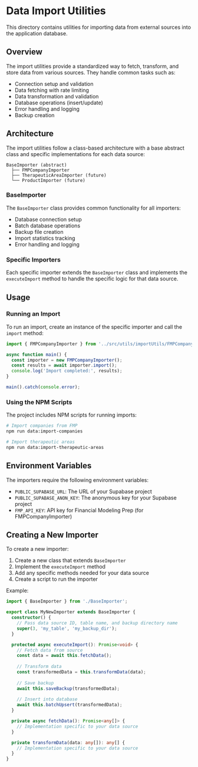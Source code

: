 # Data Import Utilities

This directory contains utilities for importing data from external sources into the application database.

## Overview

The import utilities provide a standardized way to fetch, transform, and store data from various sources. They handle common tasks such as:

- Connection setup and validation
- Data fetching with rate limiting
- Data transformation and validation
- Database operations (insert/update)
- Error handling and logging
- Backup creation

## Architecture

The import utilities follow a class-based architecture with a base abstract class and specific implementations for each data source:

```
BaseImporter (abstract)
  ├── FMPCompanyImporter
  ├── TherapeuticAreaImporter (future)
  └── ProductImporter (future)
```

### BaseImporter

The `BaseImporter` class provides common functionality for all importers:

- Database connection setup
- Batch database operations
- Backup file creation
- Import statistics tracking
- Error handling and logging

### Specific Importers

Each specific importer extends the `BaseImporter` class and implements the `executeImport` method to handle the specific logic for that data source.

## Usage

### Running an Import

To run an import, create an instance of the specific importer and call the `import` method:

```typescript
import { FMPCompanyImporter } from '../src/utils/importUtils/FMPCompanyImporter';

async function main() {
  const importer = new FMPCompanyImporter();
  const results = await importer.import();
  console.log('Import completed:', results);
}

main().catch(console.error);
```

### Using the NPM Scripts

The project includes NPM scripts for running imports:

```bash
# Import companies from FMP
npm run data:import-companies

# Import therapeutic areas
npm run data:import-therapeutic-areas
```

## Environment Variables

The importers require the following environment variables:

- `PUBLIC_SUPABASE_URL`: The URL of your Supabase project
- `PUBLIC_SUPABASE_ANON_KEY`: The anonymous key for your Supabase project
- `FMP_API_KEY`: API key for Financial Modeling Prep (for FMPCompanyImporter)

## Creating a New Importer

To create a new importer:

1. Create a new class that extends `BaseImporter`
2. Implement the `executeImport` method
3. Add any specific methods needed for your data source
4. Create a script to run the importer

Example:

```typescript
import { BaseImporter } from './BaseImporter';

export class MyNewImporter extends BaseImporter {
  constructor() {
    // Pass data source ID, table name, and backup directory name
    super(3, 'my_table', 'my_backup_dir');
  }

  protected async executeImport(): Promise<void> {
    // Fetch data from source
    const data = await this.fetchData();
    
    // Transform data
    const transformedData = this.transformData(data);
    
    // Save backup
    await this.saveBackup(transformedData);
    
    // Insert into database
    await this.batchUpsert(transformedData);
  }

  private async fetchData(): Promise<any[]> {
    // Implementation specific to your data source
  }

  private transformData(data: any[]): any[] {
    // Implementation specific to your data source
  }
}
``` 